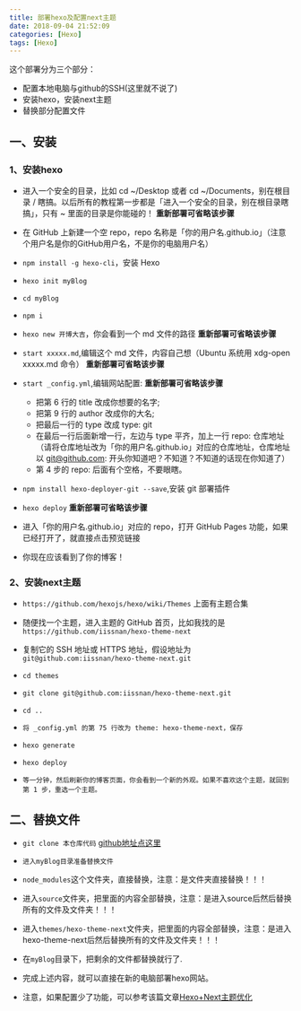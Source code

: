 ```yaml
---
title: 部署hexo及配置next主题
date: 2018-09-04 21:52:09
categories: [Hexo]
tags: [Hexo]
---
```




这个部署分为三个部分：

- 配置本地电脑与github的SSH(这里就不说了)
- 安装hexo，安装next主题
- 替换部分配置文件


## 一、安装

### 1、安装hexo

- 进入一个安全的目录，比如 cd ~/Desktop 或者 cd ~/Documents，别在根目录 / 瞎搞。以后所有的教程第一步都是「进入一个安全的目录，别在根目录瞎搞」，只有 ~ 里面的目录是你能碰的！ **重新部署可省略该步骤**

- 在 GitHub 上新建一个空 repo，repo 名称是「你的用户名.github.io」（注意个用户名是你的GitHub用户名，不是你的电脑用户名）

- `npm install -g hexo-cli`，安装 Hexo

- `hexo init myBlog`

- `cd myBlog`

- `npm i`

- `hexo new 开博大吉`，你会看到一个 md 文件的路径 **重新部署可省略该步骤**

- `start xxxxx.md`,编辑这个 md 文件，内容自己想（Ubuntu 系统用 xdg-open xxxxx.md 命令） **重新部署可省略该步骤**

- `start _config.yml`,编辑网站配置:  **重新部署可省略该步骤**
    - 把第 6 行的 title 改成你想要的名字;
    - 把第 9 行的 author 改成你的大名;
    - 把最后一行的 type 改成 type: git
    - 在最后一行后面新增一行，左边与 type 平齐，加上一行 repo: 仓库地址 （请将仓库地址改为「你的用户名.github.io」对应的仓库地址，仓库地址以 git@github.com: 开头你知道吧？不知道？不知道的话现在你知道了）
    - 第 4 步的 repo: 后面有个空格，不要眼瞎。

- `npm install hexo-deployer-git --save`,安装 git 部署插件

- `hexo deploy` **重新部署可省略该步骤**

- 进入「你的用户名.github.io」对应的 repo，打开 GitHub Pages 功能，如果已经打开了，就直接点击预览链接

- 你现在应该看到了你的博客！

### 2、安装next主题

- `https://github.com/hexojs/hexo/wiki/Themes` 上面有主题合集

- 随便找一个主题，进入主题的 GitHub 首页，比如我找的是 `https://github.com/iissnan/hexo-theme-next`

- 复制它的 SSH 地址或 HTTPS 地址，假设地址为 `git@github.com:iissnan/hexo-theme-next.git`

- `cd themes`

- `git clone git@github.com:iissnan/hexo-theme-next.git`

- `cd ..`

- `将 _config.yml 的第 75 行改为 theme: hexo-theme-next，保存`

- `hexo generate`

- `hexo deploy`

- `等一分钟，然后刷新你的博客页面，你会看到一个新的外观。如果不喜欢这个主题，就回到第 1 步，重选一个主题。`

## 二、替换文件

- `git clone 本仓库代码` [github地址点这里](https://github.com/yuyunzhi/Blog-Program)

- `进入myBlog目录准备替换文件`

- `node_modules`这个文件夹，直接替换，注意：是文件夹直接替换！！！

- 进入`source`文件夹，把里面的内容全部替换，注意：是进入source后然后替换所有的文件及文件夹！！！

- 进入`themes/hexo-theme-next`文件夹，把里面的内容全部替换，注意：是进入hexo-theme-next后然后替换所有的文件及文件夹！！！

- 在`myBlog`目录下，把剩余的文件都替换就行了.

- 完成上述内容，就可以直接在新的电脑部署hexo网站。

- 注意，如果配置少了功能，可以参考该篇文章[Hexo+Next主题优化](https://zhuanlan.zhihu.com/p/30836436)

